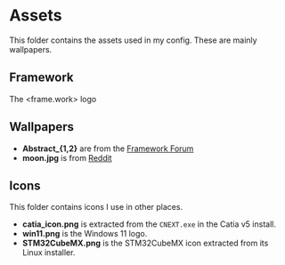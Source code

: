 # Assets

This folder contains the assets used in my config. These are mainly wallpapers.

## Framework

The <frame.work> logo

## Wallpapers

- **Abstract_{1,2}** are from the [Framework Forum](https://community.frame.work/t/3-2-desktop-wallpapers/3533/13)
- **moon.jpg** is from [Reddit](https://www.reddit.com/r/space/comments/arer0k/i_took_nearly_50000_images_of_the_night_sky_to/)

## Icons

This folder contains icons I use in other places.

- **catia_icon.png** is extracted from the `CNEXT.exe` in the Catia v5 install.
- **win11.png** is the Windows 11 logo.
- **STM32CubeMX.png** is the STM32CubeMX icon extracted from its Linux installer.
